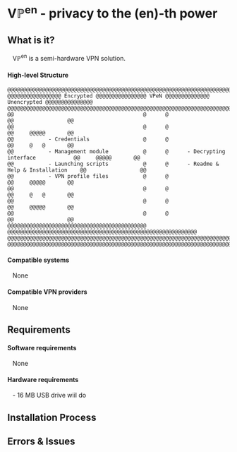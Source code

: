 # V&#8473;<sup>en</sup> - privacy to the (en)-th power

## What is it?
&nbsp;&nbsp;&nbsp;V&#8473;<sup>en</sup> is a semi-hardware VPN solution.

#### High-level Structure
```
@@@@@@@@@@@@@@@@@@@@@@@@@@@@@@@@@@@@@@@@@@@@@@@@@@@@@@@@@@@@@@@@@@@@@@@@@@@@@@@@@@@@@@@@@@@
@@@@@@@@@@@@@@@@@ Encrypted @@@@@@@@@@@@@@@@ VPeN @@@@@@@@@@@@@@ Unencrypted @@@@@@@@@@@@@@@
@@@@@@@@@@@@@@@@@@@@@@@@@@@@@@@@@@@@@@@@@@@@@@@@@@@@@@@@@@@@@@@@@@@@@@@@@@@@@@@@@@@@@@@@@@@@@@@@@@@@@@@@@@@@@@
@@                                         @      @                                        @@                 @@
@@                                         @      @                                        @@     @@@@@       @@
@@           - Credentials                 @      @                                        @@     @   @       @@
@@           - Management module           @      @      - Decrypting interface            @@     @@@@@       @@
@@           - Launching scripts           @      @      - Readme & Help & Installation    @@                 @@
@@           - VPN profile files           @      @                                        @@     @@@@@       @@
@@                                         @      @                                        @@     @   @       @@
@@                                         @      @                                        @@     @@@@@       @@
@@                                         @      @                                        @@                 @@
@@@@@@@@@@@@@@@@@@@@@@@@@@@@@@@@@@@@@@@@@@@@      @@@@@@@@@@@@@@@@@@@@@@@@@@@@@@@@@@@@@@@@@@@@@@@@@@@@@@@@@@@@
@@@@@@@@@@@@@@@@@@@@@@@@@@@@@@@@@@@@@@@@@@@@@@@@@@@@@@@@@@@@@@@@@@@@@@@@@@@@@@@@@@@@@@@@@@@@@
@@@@@@@@@@@@@@@@@@@@@@@@@@@@@@@@@@@@@@@@@@@@@@@@@@@@@@@@@@@@@@@@@@@@@@@@@@@@@@@@@@@@@@@@@@@
```
#### Compatible systems
&nbsp;&nbsp;&nbsp;None
#### Compatible VPN providers
&nbsp;&nbsp;&nbsp;None

## Requirements
#### Software requirements
&nbsp;&nbsp;&nbsp;None
#### Hardware requirements
&nbsp;&nbsp;&nbsp;- 16 MB USB drive wiil do
## Installation Process

## Errors & Issues
